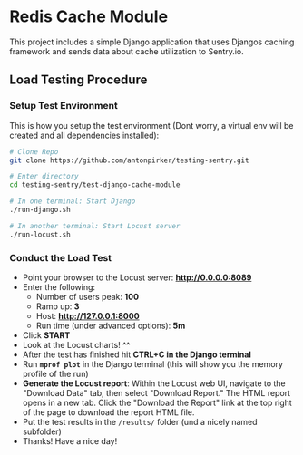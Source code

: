 # Redis Cache Module

This project includes a simple Django application that uses 
Djangos caching framework and sends data about cache utilization
to Sentry.io.

## Load Testing Procedure

### Setup Test Environment

This is how you setup the test environment (Dont worry, a virtual env will be created 
and all dependencies installed): 

```bash
# Clone Repo
git clone https://github.com/antonpirker/testing-sentry.git

# Enter directory
cd testing-sentry/test-django-cache-module

# In one terminal: Start Django
./run-django.sh

# In another terminal: Start Locust server
./run-locust.sh
```

### Conduct the Load Test

- Point your browser to the Locust server: **http://0.0.0.0:8089**
- Enter the following:
    - Number of users peak: **100**
    - Ramp up: **3**
    - Host: **http://127.0.0.1:8000**
    - Run time (under advanced options): **5m**
- Click **START**
- Look at the Locust charts! ^^
- After the test has finished hit **CTRL+C in the Django terminal**
- Run **`mprof plot`** in the Django terminal (this will show you the memory profile of the run)
- **Generate the Locust report**: Within the Locust web UI, navigate to the "Download Data" tab, 
  then select "Download Report." The HTML report opens in a new tab. Click the 
  "Download the Report" link at the top right of the page to download the report HTML file.
- Put the test results in the `/results/` folder (und a nicely named subfolder)
- Thanks! Have a nice day!